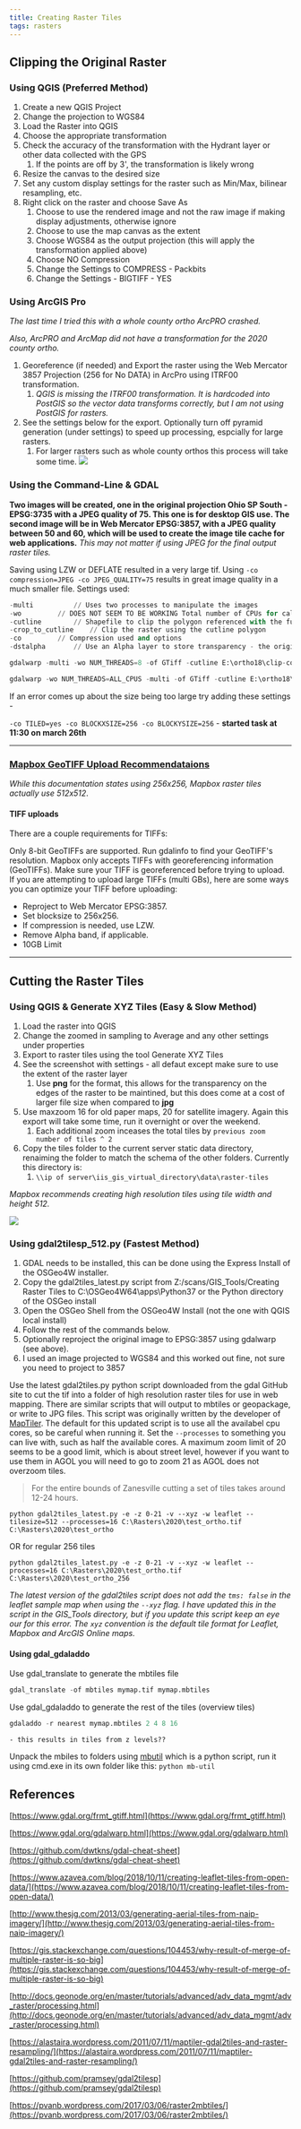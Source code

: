 ```yaml
---
title: Creating Raster Tiles
tags: rasters
---
```


## Clipping the Original Raster

### Using QGIS (Preferred Method)

1. Create a new QGIS Project
2. Change the projection to WGS84
3. Load the Raster into QGIS
4. Choose the appropriate transformation
5. Check the accuracy of the transformation with the Hydrant layer or other data collected with the GPS
   1. If the points are off by 3', the transformation is likely wrong
6. Resize the canvas to the desired size
7. Set any custom display settings for the raster such as Min/Max, bilinear resampling, etc.
8. Right click on the raster and choose Save As
   1. Choose to use the rendered image and not the raw image if making display adjustments, otherwise ignore
   2. Choose to use the map canvas as the extent
   3. Choose WGS84 as the output projection (this will apply the transformation applied above)
   4. Choose NO Compression
   5. Change the Settings to COMPRESS - Packbits
   6. Change the Settings - BIGTIFF - YES

### Using ArcGIS Pro

*The last time I tried this with a whole county ortho ArcPRO crashed.*

*Also, ArcPRO and ArcMap did not have a transformation for the 2020 county ortho.*

1. Georeference (if needed) and Export the raster using the Web Mercator 3857 Projection (256 for No DATA) in ArcPro using ITRF00 transformation.
   1. *QGIS is missing the ITRF00 transformation. It is hardcoded into PostGIS so the vector data transforms correctly, but I am not using PostGIS for rasters.*
2. See the settings below for the export. Optionally turn off pyramid generation (under settings) to speed up processing, espcially for large rasters.
    1. For larger rasters such as whole county orthos this process will take some time.
    ![]({{site.baseurl}}/assets/img/export_raster_arcpro.jpg)

### Using the Command-Line & GDAL

**Two images will be created, one in the original projection Ohio SP South - EPSG:3735 with a JPEG quality of 75. This one is for desktop GIS use. The second image will be in Web Mercator EPSG:3857, with a JPEG quality between 50 and 60, which will be used to create the image tile cache for web applications.** *This may not matter if using JPEG for the final output raster tiles.*

Saving using LZW or DEFLATE resulted in a very large tif. Using ``-co compression=JPEG -co JPEG_QUALITY=75`` results in great image quality in a much smaller file. Settings used:

```python
-multi 			// Uses two processes to manipulate the images
-wo			// DOES NOT SEEM TO BE WORKING Total number of CPUs for calculations
-cutline		// Shapefile to clip the polygon referenced with the full file path in quotes
-crop_to_cutline	// Clip the raster using the cutline polygon 
-co			// Compression used and options
-dstalpha		// Use an Alpha layer to store transparency - the original channel is used if none is provided elsewhere

```

```python
gdalwarp -multi -wo NUM_THREADS=8 -of GTiff -cutline E:\ortho18\clip-coz.shp -crop_to_cutline -dstalpha -co COMPRESS=JPEG -co JPEG_QUALITY=75 "E:/ortho18/Area Wide Mosaics/OHMUSK18-SID-3INCH/OHMUSK18-SID-3INCH.sid" E:/ortho18/qgis-testing/OHMUSK18_3IN_GDALWARP_CLIP_JPG75_ALPHA.tif
```

```python
gdalwarp -wo NUM_THREADS=ALL_CPUS -multi -of GTiff -cutline E:\ortho18\clip-coz.shp -crop_to_cutline -dstalpha -co COMPRESS=JPEG -co JPEG_QUALITY=75 -co TILED=yes -co BIGTIFF=YES "E:/ortho18/Area Wide Mosaics/OHMUSK18-SID-3INCH/OHMUSK18-SID-3INCH.sid" E:/ortho18/qgis-testing/OHMUSK18_3IN_GDALWARP_CLIP_JPG75_ALPHA_BIGTIFF.tif
```

If an error comes up about the size being too large try adding these settings - 

``-co TILED=yes -co BLOCKXSIZE=256 -co BLOCKYSIZE=256`` - **started task at 11:30 on march 26th**

---

### [Mapbox GeoTIFF Upload Recommendataions](https://docs.mapbox.com/help/troubleshooting/uploads/)

*While this documentation states using 256x256, Mapbox raster tiles actually use 512x512*.

#### TIFF uploads
There are a couple requirements for TIFFs:

Only 8-bit GeoTIFFs are supported. Run gdalinfo to find your GeoTIFF's resolution.
Mapbox only accepts TIFFs with georeferencing information (GeoTIFFs). Make sure your TIFF is georeferenced before trying to upload.
If you are attempting to upload large TIFFs (multi GBs), here are some ways you can optimize your TIFF before uploading:

- Reproject to Web Mercator EPSG:3857.
- Set blocksize to 256x256.
- If compression is needed, use LZW.
- Remove Alpha band, if applicable.
- 10GB Limit

---

## Cutting the Raster Tiles

### Using QGIS & Generate XYZ Tiles (Easy & Slow Method)

1. Load the raster into QGIS
2. Change the zoomed in sampling to Average and any other settings under properties
3. Export to raster tiles using the tool Generate XYZ Tiles
4. See the screenshot with settings - all defaut except make sure to use the extent of the raster layer
   1. Use **png** for the format, this allows for the transparency on the edges of the raster to be maintined, but this does come at a cost of larger file size when compared to **jpg**
5. Use maxzoom 16 for old paper maps, 20 for satellite imagery. Again this export will take some time, run it overnight or over the weekend.
    1. Each additional zoom inceases the total tiles by ``previous zoom number of tiles ^ 2``
6. Copy the tiles folder to the current server static data directory, renaiming the folder to match the schema of the other folders. Currently this directory is:
    1. ``\\ip of server\iis_gis_virtual_directory\data\raster-tiles``

*Mapbox recommends creating high resolution tiles using tile width and height 512.*

![]({{site.baseurl}}/assets/img/generate_xyz_tiles.jpg)


### Using gdal2tilesp_512.py (Fastest Method)

1. GDAL needs to be installed, this can be done using the Express Install of the OSGeo4W installer.
2. Copy the gdal2tiles_latest.py script from Z:/scans/GIS_Tools/Creating Raster Tiles to C:\OSGeo4W64\apps\Python37 or the Python directory of the OSGeo install
3. Open the OSGeo Shell from the OSGeo4W Install (not the one with QGIS local install)
4. Follow the rest of the commands below.
5. Optionally reproject the original image to EPSG:3857 using gdalwarp (see above).
6. I used an image projected to WGS84 and this worked out fine, not sure you need to project to 3857

Use the latest gdal2tiles.py python script downloaded from the gdal GitHub site to cut the tif into a folder of high resolution raster tiles for use in web mapping. There are similar scripts that will output to mbtiles or geopackage, or write to JPG files. This script was originally written by the developer of [MapTiler](https://www.maptiler.com/). The default for this updated script is to use all the availabel cpu cores, so be careful when running it. Set the ``--processes`` to something you can live with, such as half the available cores. A maximum zoom limit of 20 seems to be a good limit, which is about street level, however if you want to use them in AGOL you will need to go to zoom 21 as AGOL does not overzoom tiles.

> For the entire bounds of Zanesville cutting a set of tiles takes around 12-24 hours.

```
python gdal2tiles_latest.py -e -z 0-21 -v --xyz -w leaflet --tilesize=512 --processes=16 C:\Rasters\2020\test_ortho.tif C:\Rasters\2020\test_ortho
```
OR for regular 256 tiles

```
python gdal2tiles_latest.py -e -z 0-21 -v --xyz -w leaflet --processes=16 C:\Rasters\2020\test_ortho.tif C:\Rasters\2020\test_ortho_256
```

*The latest version of the gdal2tiles script does not add the `tms: false` in the leaflet sample map when using the `--xyz` flag. I have updated this in the script in the GIS_Tools directory, but if you update this script keep an eye our for this error. The `xyz` convention is the default tile format for Leaflet, Mapbox and ArcGIS Online maps.*

#### Using gdal_gdaladdo

Use gdal_translate to generate the mbtiles file

```python
gdal_translate -of mbtiles mymap.tif mymap.mbtiles
```

Use gdal_gdaladdo to generate the rest of the tiles (overview tiles)

```python
gdaladdo -r nearest mymap.mbtiles 2 4 8 16
```
	- this results in tiles from z levels??

Unpack the mbiles to folders using [mbutil](https://github.com/mapbox/mbutil) which is a python script, run it using cmd.exe in its own folder like this:
	``python mb-util``

## References

[https://www.gdal.org/frmt_gtiff.html](https://www.gdal.org/frmt_gtiff.html)

[https://www.gdal.org/gdalwarp.html](https://www.gdal.org/gdalwarp.html)

[https://github.com/dwtkns/gdal-cheat-sheet](https://github.com/dwtkns/gdal-cheat-sheet)

[https://www.azavea.com/blog/2018/10/11/creating-leaflet-tiles-from-open-data/](https://www.azavea.com/blog/2018/10/11/creating-leaflet-tiles-from-open-data/)

[http://www.thesjg.com/2013/03/generating-aerial-tiles-from-naip-imagery/](http://www.thesjg.com/2013/03/generating-aerial-tiles-from-naip-imagery/)

[https://gis.stackexchange.com/questions/104453/why-result-of-merge-of-multiple-raster-is-so-big](https://gis.stackexchange.com/questions/104453/why-result-of-merge-of-multiple-raster-is-so-big)

[http://docs.geonode.org/en/master/tutorials/advanced/adv_data_mgmt/adv_raster/processing.html](http://docs.geonode.org/en/master/tutorials/advanced/adv_data_mgmt/adv_raster/processing.html)

[https://alastaira.wordpress.com/2011/07/11/maptiler-gdal2tiles-and-raster-resampling/](https://alastaira.wordpress.com/2011/07/11/maptiler-gdal2tiles-and-raster-resampling/)

[https://github.com/pramsey/gdal2tilesp](https://github.com/pramsey/gdal2tilesp)

[https://pvanb.wordpress.com/2017/03/06/raster2mbtiles/](https://pvanb.wordpress.com/2017/03/06/raster2mbtiles/)